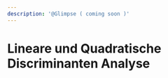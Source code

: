 ```yaml
---
description: '@Glimpse ( coming soon )'
---
```


# Lineare und Quadratische Discriminanten Analyse

